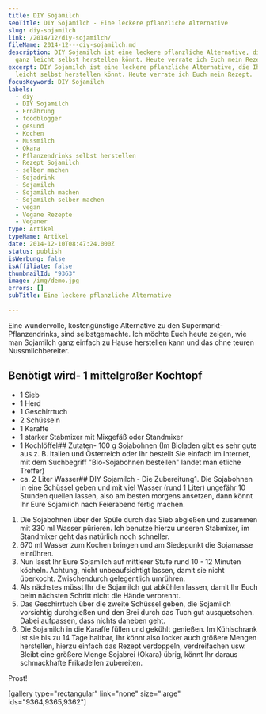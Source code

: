 ```yaml
---
title: DIY Sojamilch
seoTitle: DIY Sojamilch - Eine leckere pflanzliche Alternative
slug: diy-sojamilch
link: /2014/12/diy-sojamilch/
fileName: 2014-12---diy-sojamilch.md
description: DIY Sojamilch ist eine leckere pflanzliche Alternative, die Ihr
  ganz leicht selbst herstellen könnt. Heute verrate ich Euch mein Rezept.
excerpt: DIY Sojamilch ist eine leckere pflanzliche Alternative, die Ihr ganz
  leicht selbst herstellen könnt. Heute verrate ich Euch mein Rezept.
focusKeyword: DIY Sojamilch
labels:
  - diy
  - DIY Sojamilch
  - Ernährung
  - foodblogger
  - gesund
  - Kochen
  - Nussmilch
  - Okara
  - Pflanzendrinks selbst herstellen
  - Rezept Sojamilch
  - selber machen
  - Sojadrink
  - Sojamilch
  - Sojamilch machen
  - Sojamilch selber machen
  - vegan
  - Vegane Rezepte
  - Veganer
type: Artikel
typeName: Artikel
date: 2014-12-10T08:47:24.000Z
status: publish
isWerbung: false
isAffiliate: false
thumbnailId: "9363"
image: /img/demo.jpg
errors: []
subTitle: Eine leckere pflanzliche Alternative
  
---
```


Eine wundervolle, kostengünstige Alternative zu den Supermarkt-Pflanzendrinks,
sind selbstgemachte. Ich möchte Euch heute zeigen, wie man Sojamilch ganz
einfach zu Hause herstellen kann und das ohne teuren Nussmilchbereiter.

## Benötigt wird- 1 mittelgroßer Kochtopf

- 1 Sieb
- 1 Herd
- 1 Geschirrtuch
- 2 Schüsseln
- 1 Karaffe
- 1 starker Stabmixer mit Mixgefäß oder Standmixer
- 1 Kochlöffel## Zutaten- 100 g Sojabohnen (Im Bioladen gibt es sehr gute aus z.
  B. Italien und Österreich oder Ihr bestellt Sie einfach im Internet, mit dem
  Suchbegriff "Bio-Sojabohnen bestellen" landet man etliche Treffer)
- ca. 2 Liter Wasser## DIY Sojamilch - Die Zubereitung1. Die Sojabohnen in eine
  Schüssel geben und mit viel Wasser (rund 1 Liter) ungefähr 10 Stunden quellen
  lassen, also am besten morgens ansetzen, dann könnt Ihr Eure Sojamilch nach
  Feierabend fertig machen.

1.  Die Sojabohnen über der Spüle durch das Sieb abgießen und zusammen mit 330
    ml Wasser pürieren. Ich benutze hierzu unseren Stabmixer, im Standmixer geht
    das natürlich noch schneller.
1.  670 ml Wasser zum Kochen bringen und am Siedepunkt die Sojamasse einrühren.
1.  Nun lasst Ihr Eure Sojamilch auf mittlerer Stufe rund 10 - 12 Minuten
    köcheln. Achtung, nicht unbeaufsichtigt lassen, damit sie nicht überkocht.
    Zwischendurch gelegentlich umrühren.
1.  Als nächstes müsst Ihr die Sojamilch gut abkühlen lassen, damit Ihr Euch
    beim nächsten Schritt nicht die Hände verbrennt.
1.  Das Geschirrtuch über die zweite Schüssel geben, die Sojamilch vorsichtig
    durchgießen und den Brei durch das Tuch gut ausquetschen. Dabei aufpassen,
    dass nichts daneben geht.
1.  Die Sojamilch in die Karaffe füllen und gekühlt genießen. Im Kühlschrank ist
    sie bis zu 14 Tage haltbar, Ihr könnt also locker auch größere Mengen
    herstellen, hierzu einfach das Rezept verdoppeln, verdreifachen usw. Bleibt
    eine größere Menge Sojabrei (Okara) übrig, könnt Ihr daraus schmackhafte
    Frikadellen zubereiten.

Prost!

[gallery type="rectangular" link="none" size="large" ids="9364,9365,9362"]

&nbsp;

  